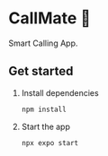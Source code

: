 # CallMate 👋

Smart Calling App.

## Get started

1. Install dependencies

   ```bash
   npm install
   ```

2. Start the app

   ```bash
   npx expo start
   ```

